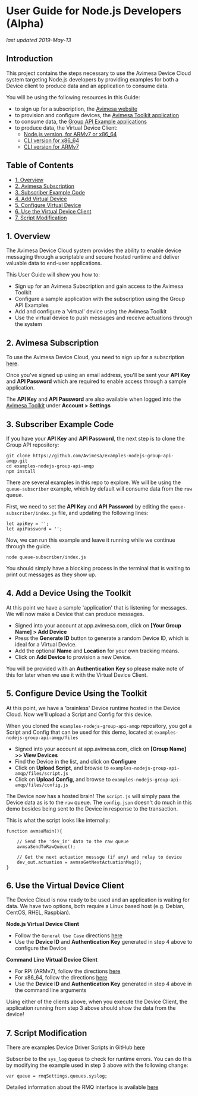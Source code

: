 # User Guide for Node.js Developers (Alpha)
*last updated 2019-May-13*




## Introduction

This project contains the steps necessary to use the Avimesa Device Cloud system targeting Node.js developers by providing examples for both a Device client to produce data and an application to consume data.

You will be using the following resources in this Guide:
- to sign up for a subscription, the [Avimesa website](https://avimesa.com)
- to provision and configure devices, the [Avimesa Toolkit application](https://app.avimesa.com)
- to consume data, the [Group API Example applications](https://github.com/Avimesa/examples-nodejs-group-api-amqp) 
- to produce data, the Virtual Device Client:
    - [Node.js version, for ARMv7 or x86_64](https://github.com/Avimesa/virtual-device-client-nodejs) 
    - [CLI version for x86_64](https://github.com/Avimesa/virtual-device-client-x86-64)
    - [CLI version for ARMv7](https://github.com/Avimesa/virtual-device-client-ARMv7)

<a id="toc"></a>
## Table of Contents
- [1. Overview](#1.-overview)
- [2. Avimesa Subscription](#2.-subscription)
- [3. Subscriber Example Code](#3.-example-subscriber)
- [4. Add Virtual Device](#4.-add-device)
- [5. Configure Virtual Device](#5.-configure-device)
- [6. Use the Virtual Device Client](#6.-virtual-device)
- [7. Script Modification](#6.-scripts)






<a id="1.-overview"></a>
## 1. Overview

The Avimesa Device Cloud system provides the ability to enable device messaging through a scriptable and secure hosted runtime and deliver valuable data to end-user applications.

This User Guide will show you how to:
- Sign up for an Avimesa Subscription and gain access to the Avimesa Toolkit
- Configure a sample application with the subscription using the Group API Examples 
- Add and configure a 'virtual' device using the Avimesa Toolkit
- Use the virtual device to push messages and receive actuations through the system







<a id="2.-subscription"></a>
## 2. Avimesa Subscription

To use the Avimesa Device Cloud, you need to sign up for a subscription [here](https://avimesa.com/pricing/).

Once you've signed up using an email address, you'll be sent your **API Key** and **API Password** which are required to enable access through a sample application.

The **API Key** and **API Password** are also available when logged into the [Avimesa Toolkit](https://app.avimesa.com) under **Account > Settings**








<a id="3.-example-subscriber"></a>
## 3. Subscriber Example Code

If you have your **API Key** and **API Password**, the next step is to clone the Group API repository:

```
git clone https://github.com/Avimesa/examples-nodejs-group-api-amqp.git
cd examples-nodejs-group-api-amqp
npm install
``` 

There are several examples in this repo to explore. We will be using the `queue-subscriber` example, which by default will consume data from the `raw` queue.

First, we need to set the **API Key** and **API Password** by editing the `queue-subscriber/index.js` file, and updating the following lines:

```
let apiKey = '';
let apiPassword = '';
```

Now, we can run this example and leave it running while we continue through the guide.

```
node queue-subscriber/index.js
```

You should simply have a blocking process in the terminal that is waiting to print out messages as they show up.






<a id="4.-add-device"></a>
## 4. Add a Device Using the Toolkit

At this point we have a sample 'application' that is listening for messages. We will now make a Device that can produce messages.  

- Signed into your account at app.avimesa.com, click on **[Your Group Name] > Add Device**
- Press the **Generate ID** button to generate a random Device ID, which is ideal for a Virtual Device.
- Add the optional **Name** and **Location** for your own tracking means.
- Click on **Add Device** to provision a new Device.

You will be provided with an **Authentication Key** so please make note of this for later when we use it with the Virtual Device Client.







<a id="5.-config-device"></a>
## 5. Configure Device Using the Toolkit

At this point, we have a 'brainless' Device runtime hosted in the Device Cloud.  Now we'll upload a Script and Config for this device.

When you cloned the `examples-nodejs-group-api-amqp` repository, you got a Script and Config that can be used for this demo, located at `examples-nodejs-group-api-amqp/files`

- Signed into your account at app.avimesa.com, click on **[Group Name] >> View Devices**
- Find the Device in the list, and click on **Configure**
- Click on **Upload Script**, and browse to `examples-nodejs-group-api-amqp/files/script.js`
- Click on **Upload Config**, and browse to `examples-nodejs-group-api-amqp/files/config.js`

The Device now has a hosted brain!  The `script.js` will simply pass the Device data as is to the `raw` queue.  The `config.json` doesn't do much in this demo besides being sent to the Device in response to the transaction.

This is what the script looks like internally:

```
function avmsaMain(){

	// Send the 'dev_in' data to the raw queue
	avmsaSendToRawQueue();

	// Get the next actuation messsge (if any) and relay to device
	dev_out.actuation = avmsaGetNextActuationMsg();
}
```


<a id="6.-virtual-device"></a>
## 6. Use the Virtual Device Client

The Device Cloud is now ready to be used and an application is waiting for data.  We have two options, both require a Linux based host (e.g. Debian, CentOS, RHEL, Raspbian).

**Node.js Virtual Device Client**

- Follow the `General Use Case` directions [here](https://github.com/Avimesa/virtual-device-client-nodejs#41-general-use-case)
- Use the **Device ID** and **Authentication Key** generated in step 4 above to configure the Device

**Command Line Virtual Device Client**

- For RPi (ARMv7), follow the directions [here](https://github.com/Avimesa/virtual-device-client-ARMv7)
- For x86_64, follow the directions [here](https://github.com/Avimesa/virtual-device-client-x86-64)
- Use the **Device ID** and **Authentication Key** generated in step 4 above in the command line arguments

Using either of the clients above, when you execute the Device Client, the application running from step 3 above should show the data from the device!





<a id="7.-scripts"></a>
## 7. Script Modification

There are examples Device Driver Scripts in GitHub [here](https://github.com/Avimesa/device-driver-scripts)

Subscribe to the `sys_log` queue to check for runtime errors.  You can do this by modifying the example used in step 3 above with the following change:

```
var queue = rmqSettings.queues.syslog;
```

Detailed information about the RMQ interface is available [here](https://github.com/Avimesa/user-guide-group-api-amqp)


